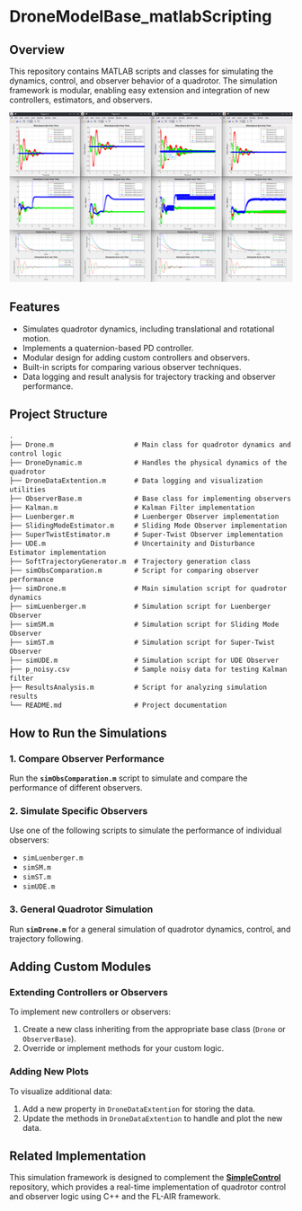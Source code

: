 # DroneModelBase_matlabScripting

## Overview

This repository contains MATLAB scripts and classes for simulating the dynamics, control, and observer behavior of a quadrotor. The simulation framework is modular, enabling easy extension and integration of new controllers, estimators, and observers.

![Observer Comparison](ReadmeImages/CompObservers.png)

## Features

- Simulates quadrotor dynamics, including translational and rotational motion.
- Implements a quaternion-based PD controller.
- Modular design for adding custom controllers and observers.
- Built-in scripts for comparing various observer techniques.
- Data logging and result analysis for trajectory tracking and observer performance.

## Project Structure

```
.
├── Drone.m                    # Main class for quadrotor dynamics and control logic
├── DroneDynamic.m             # Handles the physical dynamics of the quadrotor
├── DroneDataExtention.m       # Data logging and visualization utilities
├── ObserverBase.m             # Base class for implementing observers
├── Kalman.m                   # Kalman Filter implementation
├── Luenberger.m               # Luenberger Observer implementation
├── SlidingModeEstimator.m     # Sliding Mode Observer implementation
├── SuperTwistEstimator.m      # Super-Twist Observer implementation
├── UDE.m                      # Uncertainity and Disturbance Estimator implementation
├── SoftTrajectoryGenerator.m  # Trajectory generation class
├── simObsComparation.m        # Script for comparing observer performance
├── simDrone.m                 # Main simulation script for quadrotor dynamics
├── simLuenberger.m            # Simulation script for Luenberger Observer
├── simSM.m                    # Simulation script for Sliding Mode Observer
├── simST.m                    # Simulation script for Super-Twist Observer
├── simUDE.m                   # Simulation script for UDE Observer
├── p_noisy.csv                # Sample noisy data for testing Kalman filter
├── ResultsAnalysis.m          # Script for analyzing simulation results
└── README.md                  # Project documentation
```

## How to Run the Simulations

### 1. Compare Observer Performance
Run the **`simObsComparation.m`** script to simulate and compare the performance of different observers.

### 2. Simulate Specific Observers
Use one of the following scripts to simulate the performance of individual observers:
- `simLuenberger.m`
- `simSM.m`
- `simST.m`
- `simUDE.m`

### 3. General Quadrotor Simulation
Run **`simDrone.m`** for a general simulation of quadrotor dynamics, control, and trajectory following.

## Adding Custom Modules

### Extending Controllers or Observers
To implement new controllers or observers:
1. Create a new class inheriting from the appropriate base class (`Drone` or `ObserverBase`).
2. Override or implement methods for your custom logic.

### Adding New Plots
To visualize additional data:
1. Add a new property in `DroneDataExtention` for storing the data.
2. Update the methods in `DroneDataExtention` to handle and plot the new data.

## Related Implementation

This simulation framework is designed to complement the **[SimpleControl](https://github.com/Ineso1/SimpleControl)** repository, which provides a real-time implementation of quadrotor control and observer logic using C++ and the FL-AIR framework.

